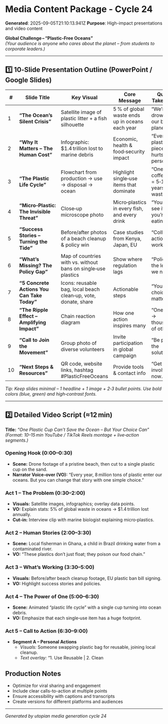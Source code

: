 # Media Content Package - Cycle 24

**Generated**: 2025-09-05T21:10:13.941Z
**Purpose**: High-impact presentations and video content

**Global Challenge – “Plastic‑Free Oceans”**  
*(Your audience is anyone who cares about the planet – from students to corporate leaders.)*  

---

## 1️⃣ 10‑Slide Presentation Outline (PowerPoint / Google Slides)

| # | Slide Title | Key Visual | Core Message | Quick Takeaway |
|---|-------------|------------|--------------|----------------|
| 1 | **“The Ocean’s Silent Crisis”** | Satellite image of plastic litter + a fish silhouette | 5 % of global waste ends up in oceans each year | “We’re drowning our blue planet.” |
| 2 | **“Why It Matters – The Human Cost”** | Infographic: $1.4 trillion lost to marine debris | Economic, health & food‑security impact | “Every plastic piece hurts a person.” |
| 3 | **“The Plastic Life Cycle”** | Flowchart from production → use → disposal → ocean | Highlight single‑use items that dominate | “One coffee cup = 5‑10 years of waste.” |
| 4 | **“Micro‑Plastic: The Invisible Threat”** | Close‑up microscope photo | Micro‑plastics in every fish, and every drink | “You can’t see it, but you’re eating it.” |
| 5 | **“Success Stories – Turning the Tide”** | Before/after photos of a beach cleanup & policy win | Case studies from Kenya, Japan, EU | “Collective action works.” |
| 6 | **“What’s Missing? The Policy Gap”** | Map of countries with vs. without bans on single‑use plastics | Show where regulation lags | “Policy is the lever we need.” |
| 7 | **“5 Concrete Actions You Can Take Today”** | Icons: reusable bag, local beach clean‑up, vote, donate, share | Actionable steps | “Your choice matters.” |
| 8 | **“The Ripple Effect – Amplifying Impact”** | Chain reaction diagram | How one action inspires many | “One act → thousands of others.” |
| 9 | **“Call to Join the Movement”** | Group photo of diverse volunteers | Invite participation in global campaign | “Be part of the solution.” |
|10 | **“Next Steps & Resources”** | QR code, website links, hashtag #PlasticFreeOceans | Provide tools & contact info | “Get involved now.” |

*Tip: Keep slides minimal – 1 headline + 1 image + 2‑3 bullet points. Use bold colors (blue, green) and high‑contrast fonts.*

---

## 2️⃣ Detailed Video Script (≈12 min)

**Title:** *“One Plastic Cup Can’t Save the Ocean – But Your Choice Can”*  
*(Format: 10–15 min YouTube / TikTok Reels montage + live‑action segments.)*

### Opening Hook (0:00–0:30)
- **Scene:** Drone footage of a pristine beach, then cut to a single plastic cup on the sand.
- **Narrator Voice‑over (VO):** “Every year, 8 million tons of plastic enter our oceans. But you can change that story with one simple choice.”

### Act 1 – The Problem (0:30–2:00)
- **Visuals:** Satellite images, infographics; overlay data points.
- **VO:** Explain stats: 5% of global waste in oceans → $1.4 trillion lost annually.
- **Cut‑in:** Interview clip with marine biologist explaining micro‑plastics.

### Act 2 – Human Stories (2:00–3:30)
- **Scene:** Local fisherman in Ghana, a child in Brazil drinking water from a contaminated river.
- **VO:** “These plastics don’t just float; they poison our food chain.”

### Act 3 – What’s Working (3:30–5:00)
- **Visuals:** Before/after beach cleanup footage, EU plastic ban bill signing.
- **VO:** Highlight success stories and policies.

### Act 4 – The Power of One (5:00–6:30)
- **Scene:** Animated “plastic life cycle” with a single cup turning into ocean debris.
- **VO:** Emphasize that each single‑use item has a huge footprint.

### Act 5 – Call to Action (6:30–9:00)
- **Segment A – Personal Actions**  
  - *Visuals:* Someone swapping plastic bag for reusable, joining local cleanup.  
  - *Text overlay:* “1. Use Reusable | 2. Clean

## Production Notes
- Optimize for viral sharing and engagement
- Include clear calls-to-action at multiple points
- Ensure accessibility with captions and transcripts
- Create versions for different platforms and audiences

---
*Generated by utopian media generation cycle 24*
